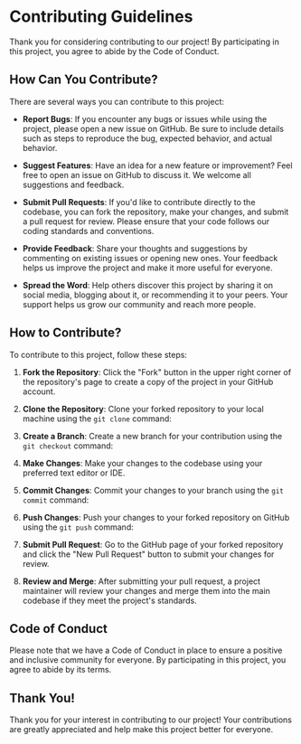 # Contributing Guidelines

Thank you for considering contributing to our project! By participating in this project, you agree to abide by the Code of Conduct.

## How Can You Contribute?

There are several ways you can contribute to this project:

- **Report Bugs**: If you encounter any bugs or issues while using the project, please open a new issue on GitHub. Be sure to include details such as steps to reproduce the bug, expected behavior, and actual behavior.

- **Suggest Features**: Have an idea for a new feature or improvement? Feel free to open an issue on GitHub to discuss it. We welcome all suggestions and feedback.

- **Submit Pull Requests**: If you'd like to contribute directly to the codebase, you can fork the repository, make your changes, and submit a pull request for review. Please ensure that your code follows our coding standards and conventions.

- **Provide Feedback**: Share your thoughts and suggestions by commenting on existing issues or opening new ones. Your feedback helps us improve the project and make it more useful for everyone.

- **Spread the Word**: Help others discover this project by sharing it on social media, blogging about it, or recommending it to your peers. Your support helps us grow our community and reach more people.

## How to Contribute?

To contribute to this project, follow these steps:

1. **Fork the Repository**: Click the "Fork" button in the upper right corner of the repository's page to create a copy of the project in your GitHub account.

2. **Clone the Repository**: Clone your forked repository to your local machine using the `git clone` command:

3. **Create a Branch**: Create a new branch for your contribution using the `git checkout` command:

4. **Make Changes**: Make your changes to the codebase using your preferred text editor or IDE.

5. **Commit Changes**: Commit your changes to your branch using the `git commit` command:

6. **Push Changes**: Push your changes to your forked repository on GitHub using the `git push` command:

7. **Submit Pull Request**: Go to the GitHub page of your forked repository and click the "New Pull Request" button to submit your changes for review.

8. **Review and Merge**: After submitting your pull request, a project maintainer will review your changes and merge them into the main codebase if they meet the project's standards.

## Code of Conduct

Please note that we have a Code of Conduct in place to ensure a positive and inclusive community for everyone. By participating in this project, you agree to abide by its terms.

## Thank You!

Thank you for your interest in contributing to our project! Your contributions are greatly appreciated and help make this project better for everyone.
